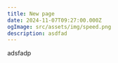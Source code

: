 ```yaml
---
title: New page
date: 2024-11-07T09:27:00.000Z
ogImage: src/assets/img/speed.png
description: asdfad
---
```

adsfadp

